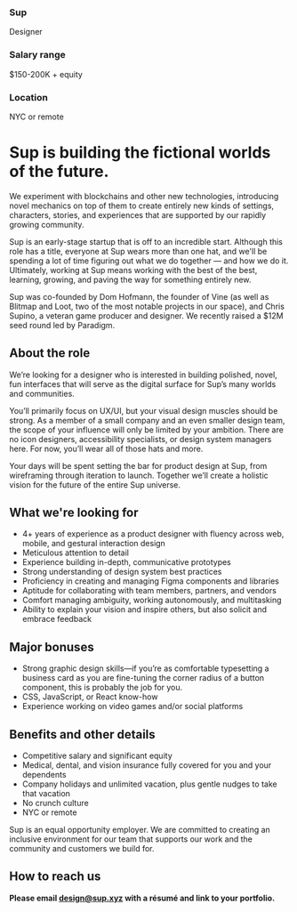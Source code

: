 ### Sup
Designer

### Salary range
$150-200K + equity

### Location
NYC or remote

# Sup is building the fictional worlds of the future.
We experiment with blockchains and other new technologies, introducing novel mechanics on top of them to create entirely new kinds of settings, characters, stories, and experiences that are supported by our rapidly growing community.

Sup is an early-stage startup that is off to an incredible start. Although this role has a title, everyone at Sup wears more than one hat, and we'll be spending a lot of time figuring out what we do together — and how we do it. Ultimately, working at Sup means working with the best of the best, learning, growing, and paving the way for something entirely new.

Sup was co-founded by Dom Hofmann, the founder of Vine (as well as Blitmap and Loot, two of the most notable projects in our space), and Chris Supino, a veteran game producer and designer. We recently raised a $12M seed round led by Paradigm.

## About the role

We’re looking for a designer who is interested in building polished, novel, fun interfaces that will serve as the digital surface for Sup’s many worlds and communities.

You’ll primarily focus on UX/UI, but your visual design muscles should be strong. As a member of a small company and an even smaller design team, the scope of your influence will only be limited by your ambition. There are no icon designers, accessibility specialists, or design system managers here. For now, you’ll wear all of those hats and more.

Your days will be spent setting the bar for product design at Sup, from wireframing through iteration to launch. Together we’ll create a holistic vision for the future of the entire Sup universe.

## What we're looking for

- 4+ years of experience as a product designer with fluency across web, mobile, and gestural interaction design
- Meticulous attention to detail
- Experience building in-depth, communicative prototypes
- Strong understanding of design system best practices
- Proficiency in creating and managing Figma components and libraries
- Aptitude for collaborating with team members, partners, and vendors
- Comfort managing ambiguity, working autonomously, and multitasking
- Ability to explain your vision and inspire others, but also solicit and embrace feedback

## Major bonuses
- Strong graphic design skills—if you’re as comfortable typesetting a business card as you are fine-tuning the corner radius of a button component, this is probably the job for you.
- CSS, JavaScript, or React know-how
- Experience working on video games and/or social platforms

## Benefits and other details
- Competitive salary and significant equity
- Medical, dental, and vision insurance fully covered for you and your dependents
- Company holidays and unlimited vacation, plus gentle nudges to take that vacation
- No crunch culture
- NYC or remote
 
Sup is an equal opportunity employer. We are committed to creating an inclusive environment for our team that supports our work and the community and customers we build for.

## How to reach us

**Please email design@sup.xyz with a résumé and link to your portfolio.**
